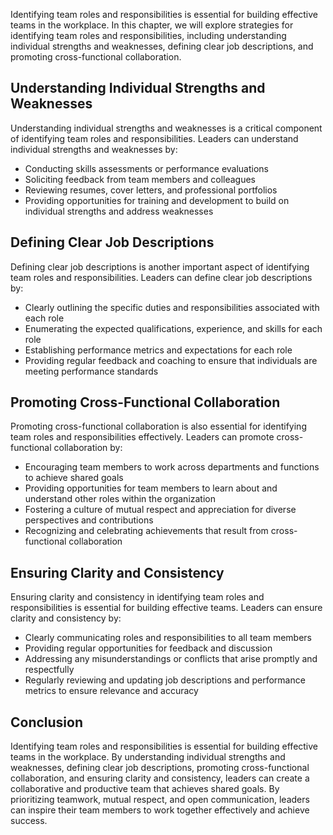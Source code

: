 
Identifying team roles and responsibilities is essential for building effective teams in the workplace. In this chapter, we will explore strategies for identifying team roles and responsibilities, including understanding individual strengths and weaknesses, defining clear job descriptions, and promoting cross-functional collaboration.

Understanding Individual Strengths and Weaknesses
-------------------------------------------------

Understanding individual strengths and weaknesses is a critical component of identifying team roles and responsibilities. Leaders can understand individual strengths and weaknesses by:

* Conducting skills assessments or performance evaluations
* Soliciting feedback from team members and colleagues
* Reviewing resumes, cover letters, and professional portfolios
* Providing opportunities for training and development to build on individual strengths and address weaknesses

Defining Clear Job Descriptions
-------------------------------

Defining clear job descriptions is another important aspect of identifying team roles and responsibilities. Leaders can define clear job descriptions by:

* Clearly outlining the specific duties and responsibilities associated with each role
* Enumerating the expected qualifications, experience, and skills for each role
* Establishing performance metrics and expectations for each role
* Providing regular feedback and coaching to ensure that individuals are meeting performance standards

Promoting Cross-Functional Collaboration
----------------------------------------

Promoting cross-functional collaboration is also essential for identifying team roles and responsibilities effectively. Leaders can promote cross-functional collaboration by:

* Encouraging team members to work across departments and functions to achieve shared goals
* Providing opportunities for team members to learn about and understand other roles within the organization
* Fostering a culture of mutual respect and appreciation for diverse perspectives and contributions
* Recognizing and celebrating achievements that result from cross-functional collaboration

Ensuring Clarity and Consistency
--------------------------------

Ensuring clarity and consistency in identifying team roles and responsibilities is essential for building effective teams. Leaders can ensure clarity and consistency by:

* Clearly communicating roles and responsibilities to all team members
* Providing regular opportunities for feedback and discussion
* Addressing any misunderstandings or conflicts that arise promptly and respectfully
* Regularly reviewing and updating job descriptions and performance metrics to ensure relevance and accuracy

Conclusion
----------

Identifying team roles and responsibilities is essential for building effective teams in the workplace. By understanding individual strengths and weaknesses, defining clear job descriptions, promoting cross-functional collaboration, and ensuring clarity and consistency, leaders can create a collaborative and productive team that achieves shared goals. By prioritizing teamwork, mutual respect, and open communication, leaders can inspire their team members to work together effectively and achieve success.
